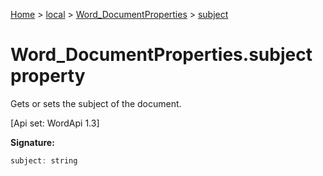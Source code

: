 [Home](./index) &gt; [local](local.md) &gt; [Word\_DocumentProperties](local.word_documentproperties.md) &gt; [subject](local.word_documentproperties.subject.md)

# Word\_DocumentProperties.subject property

Gets or sets the subject of the document. 

 \[Api set: WordApi 1.3\]

**Signature:**
```javascript
subject: string
```
